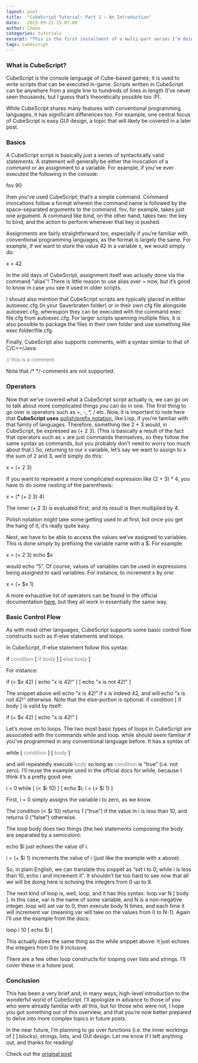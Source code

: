 ```yaml
---
layout: post
title:  "CubeScript Tutorial: Part 1 — An Introduction"
date:   2015-09-21 15:07:00
author: Chaos
categories: tutorials
excerpt: "This is the first installment of a multi-part series I’m doing on CubeScript. As the title suggests, I’m starting with a relatively abstract introduction."
tags: cubescript
---
```

<h3>What is CubeScript?</h3>
<p>CubeScript is the console language of Cube-based games; it is used to write scripts that can be executed in-game. Scripts written in CubeScript can be anywhere from a single line to hundreds of lines in length (I’ve never seen thousands, but I guess that’s theoretically possible too :P).</p>

<p>While CubeScript shares many features with conventional programming languages, it has significant differences too. For example, one central focus of CubeScript is easy GUI design, a topic that will likely be covered in a later post.</p>

<h3>Basics</h3>
<p>A CubeScript script is basically just a series of syntactically valid statements. A statement will generally be either the invocation of a command or an assignment to a variable. For example, if you’ve ever executed the following in the console:</p>
<div class="cubescript">
	fov 90
</div>

<p>then you’ve used CubeScript; that’s a simple command. Command invocations follow a format wherein the command name is followed by the space-separated arguments to the command. <a class="fixedcode">fov</a>, for example, takes just one argument. A command like <a class="fixedcode">bind</a>, on the other hand, takes two: the key to bind, and the action to perform whenever that key is pushed.</p>

<p>Assignments are fairly straightforward too, especially if you’re familiar with conventional programming languages, as the format is largely the same. For example, if we want to store the value 42 in a variable x, we would simply do:</p>
<div class="cubescript">
	x = 42
</div>

<p>In the old days of CubeScript, assignment itself was actually done via the command "alias"! There is little reason to use <a class="fixedcode">alias</a> over <a class="fixedcode">=</a> now, but it’s good to know in case you see it used in older scripts.</p>

<p>I should also mention that CubeScript scripts are typically placed in either <a class="fixedcode">autoexec.cfg</a> (in your Sauerbraten folder) or in their own <a class="fixedcode">cfg</a> file alongside <a class="fixedcode">autoexec.cfg</a>, whereupon they can be executed with the command <a class="fixedcode">exec file.cfg</a> from <a class="fixedcode">autoexec.cfg</a>. For larger scripts spanning multiple files, it is also possible to package the files in their own folder and use something like <a class="fixedcode">exec folder/file.cfg</a>.</p>

<p>Finally, CubeScript also supports comments, with a syntax similar to that of C/C++/Java:</p>
<div class="cubescript" style="color: gray;">
	// this is a comment
</div>
<p>Note that <a class="fixedcode">/* */</a>-comments are not supported.</p>

<h3>Operators</h3>
<p>Now that we’ve covered what a CubeScript script actually is, we can go on to talk about more complicated things you can do in one. The first thing to go over is operators such as <a class="fixedcode">+</a>, <a class="fixedcode">-</a>, <a class="fixedcode">*</a>, <a class="fixedcode">/</a> etc. Now, it is important to note here that <b>CubeScript uses</b> <a target="_blank" href="https://en.wikipedia.org/wiki/Polish_notation">polish/prefix notation</a>, like Lisp, if you’re familiar with that family of languages. Therefore, something like <a class="fixedcode">2 + 3</a> would, in CubeScript, be expressed as <a class="fixedcode">(+ 2 3)</a>. (This is basically a result of the fact that operators such as <a class="fixedcode">+</a> are just commands themselves, so they follow the same syntax as commands, but you probably don’t need to worry too much about that.) So, returning to our <a class="fixedcode">x</a> variable, let’s say we want to assign to <a class="fixedcode">x</a> the sum of <a class="fixedcode">2</a> and <a class="fixedcode">3</a>, we’d simply do this:</p>
<div class="cubescript">
	x = (+ 2 3)
</div>
<p>If you want to represent a more complicated expression like <a class="fixedcode">(2 + 3) * 4</a>, you have to do some nesting of the parenthesis:</p>
<div class="cubescript">
	x = (* (+ 2 3) 4)
</div>

<p>The inner <a class="fixedcode">(+ 2 3)</a> is evaluated first, and its result is then multiplied by <a class="fixedcode">4</a>.</p>
<p>Polish notation might take some getting used to at first, but once you get the hang of it, it’s really quite easy.</p>

<p>Next, we have to be able to access the values we’ve assigned to variables. This is done simply by prefixing the variable name with a <a class="fixedcode">$</a>. For example:</p>
<div class="cubescript">
	x = (+ 2 3)
	echo $x
</div>

<p>would echo “5”. Of course, values of variables can be used in expressions being assigned to said variables. For instance, to increment <a class="fixedcode">x</a> by one:</p>
<div class="cubescript">
	x = (+ $x 1)
</div>

<p>A more exhaustive list of operators can be found in the official documentation <a target="_blank" href="http://sauerbraten.org/docs/config.html#cubescript">here</a>, but they all work in essentially the same way.</p>

<h3>Basic Control Flow</h3>
<p>As with most other languages, CubeScript supports some basic control flow constructs such as if-else statements and loops.</p>
<p>In CubeScript, if-else statement follow this syntax:</p>

<div class="cubescript">
	if <a style="color: grey;">condition</a> [ <a style="color: grey;">if body</a> ] [ <a style="color: grey;">else body</a> ]
</div>

<p>For instance:</p>
<div class="cubescript">
	if (= $x 42) [
		echo "x is 42!"
	] [
		echo "x is not 42!"
	]
</div>

<p>The snippet above will echo “x is 42!” if <a class="fixedcode">x</a> is indeed 42, and will echo “x is not 42!” otherwise. Note that the else-portion is optional: <a class="fixedcode">if condition [ if body ]</a> is valid by itself:</p>
<div class="cubescript">
	if (= $x 42) [
		echo "x is 42!"
	]
</div>

<p>Let’s move on to loops. The two most basic types of loops in CubeScript are associated with the commands <a class="fixedcode">while</a> and <a class="fixedcode">loop</a>. <a class="fixedcode">while</a> should seem familiar if you’ve programmed in any conventional language before. It has a syntax of</p>
<div class="cubescript">
	while [ <a style="color: grey;">condition</a> ] [ <a style="color: grey;">body</a> ]
</div>
<p>and will repeatedly execute <a style="color: grey;">body</a> so long as <a style="color: grey;">condition</a> is “true” (i.e. not zero). I’ll reuse the example used in the official docs for <a class="fixedcode">while</a>, because I think it’s a pretty good one:</p>
<div class="cubescript">
	i = 0
 	while [ (< $i 10) ] [ echo $i; i = (+ $i 1) ]
</div>

<p>First, <a class="fixedcode">i = 0</a> simply assigns the variable <a class="fixedcode">i</a> to zero, as we know.</p>

<p>The condition <a class="fixedcode">(< $i 10)</a> returns 1 (“true”) if the value in <a class="fixedcode">i</a> is less than 10, and returns 0 (“false”) otherwise.</p>

<p>The loop body does two things (the two statements composing the body are separated by a semicolon):</p>

<p><a class="fixedcode">echo $i</a> just echoes the value of <a class="fixedcode">i</a>.</p>

<p><a class="fixedcode">i = (+ $i 1)</a> increments the value of <a class="fixedcode">i</a> (just like the example with <a class="fixedcode">x</a> above).</p>

<p>So, in plain English, we can translate this snippet as “set <a class="fixedcode">i</a> to 0; while <a class="fixedcode">i</a> is less than 10, echo <a class="fixedcode">i</a> and increment it”. It shouldn’t be too hard to see now that all we will be doing here is echoing the integers from 0 up to 9.</p>

<p>The next kind of loop is, well, <a class="fixedcode">loop</a>, and it has this syntax: <a class="fixedcode">loop var N [ body ]</a>. In this case, <a class="fixedcode">var</a> is the name of some variable, and <a class="fixedcode">N</a> is a non-negative integer. <a class="fixedcode">loop</a> will set <a class="fixedcode">var</a> to 0, then execute <a class="fixedcode">body N</a> times, and each time it will increment <a class="fixedcode">var</a> (meaning <a class="fixedcode">var</a> will take on the values from 0 to <a class="fixedcode">N-1</a>). Again I’ll use the example from the docs:</p>

<div class="cubescript">
	loop i 10 [ echo $i ]
</div>

<p>This actually does the same thing as the <a class="fixedcode">while</a> snippet above: it just echoes the integers from 0 to 9 inclusive.</p>

<p>There are a few other loop constructs for looping over lists and strings. I’ll cover these in a future post.</p>

<h3>Conclusion</h3>
<p>This has been a very brief and, in many ways, high-level introduction to the wonderful world of CubeScript. I’ll apologize in advance to those of you who were already familiar with all this, but for those who were not, I hope you got something out of this overview, and that you’re now better prepared to delve into more complex topics in future posts.</p>
<p>In the near future, I’m planning to go over functions (i.e. the inner workings of <a class="fixedcode">[ ]</a> blocks), strings, lists, and GUI design. Let me know if I left anything out, and thanks for reading!</p>

<p>Check out the <a target="_blank" href="http://www.sauerworld.org/cubescript-tutorial-part-1-an-introduction/"> original post</a></p>
